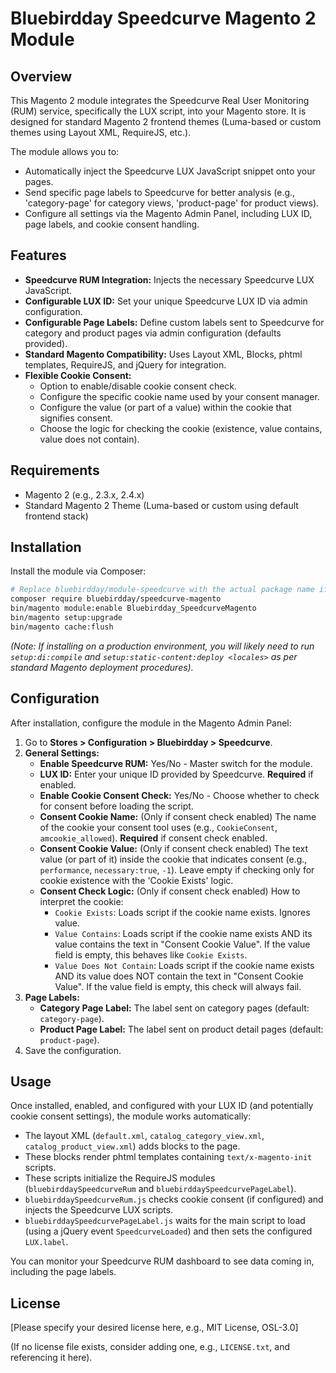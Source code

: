 # Bluebirdday Speedcurve Magento 2 Module

## Overview

This Magento 2 module integrates the Speedcurve Real User Monitoring (RUM) service, specifically the LUX script, into your Magento store. It is designed for standard Magento 2 frontend themes (Luma-based or custom themes using Layout XML, RequireJS, etc.).

The module allows you to:
- Automatically inject the Speedcurve LUX JavaScript snippet onto your pages.
- Send specific page labels to Speedcurve for better analysis (e.g., 'category-page' for category views, 'product-page' for product views).
- Configure all settings via the Magento Admin Panel, including LUX ID, page labels, and cookie consent handling.

## Features

- **Speedcurve RUM Integration:** Injects the necessary Speedcurve LUX JavaScript.
- **Configurable LUX ID:** Set your unique Speedcurve LUX ID via admin configuration.
- **Configurable Page Labels:** Define custom labels sent to Speedcurve for category and product pages via admin configuration (defaults provided).
- **Standard Magento Compatibility:** Uses Layout XML, Blocks, phtml templates, RequireJS, and jQuery for integration.
- **Flexible Cookie Consent:**
    - Option to enable/disable cookie consent check.
    - Configure the specific cookie name used by your consent manager.
    - Configure the value (or part of a value) within the cookie that signifies consent.
    - Choose the logic for checking the cookie (existence, value contains, value does not contain).

## Requirements

- Magento 2 (e.g., 2.3.x, 2.4.x)
- Standard Magento 2 Theme (Luma-based or custom using default frontend stack)

## Installation

Install the module via Composer:

```bash
# Replace bluebirdday/module-speedcurve with the actual package name if different
composer require bluebirdday/speedcurve-magento
bin/magento module:enable Bluebirdday_SpeedcurveMagento
bin/magento setup:upgrade
bin/magento cache:flush
```

*(Note: If installing on a production environment, you will likely need to run `setup:di:compile` and `setup:static-content:deploy <locales>` as per standard Magento deployment procedures).* 

## Configuration

After installation, configure the module in the Magento Admin Panel:

1.  Go to **Stores > Configuration > Bluebirdday > Speedcurve**.
2.  **General Settings:**
    *   **Enable Speedcurve RUM:** Yes/No - Master switch for the module.
    *   **LUX ID:** Enter your unique ID provided by Speedcurve. **Required** if enabled.
    *   **Enable Cookie Consent Check:** Yes/No - Choose whether to check for consent before loading the script.
    *   **Consent Cookie Name:** (Only if consent check enabled) The name of the cookie your consent tool uses (e.g., `CookieConsent`, `amcookie_allowed`). **Required** if consent check enabled.
    *   **Consent Cookie Value:** (Only if consent check enabled) The text value (or part of it) inside the cookie that indicates consent (e.g., `performance`, `necessary:true`, `-1`). Leave empty if checking only for cookie existence with the 'Cookie Exists' logic.
    *   **Consent Check Logic:** (Only if consent check enabled) How to interpret the cookie:
        *   `Cookie Exists`: Loads script if the cookie name exists. Ignores value.
        *   `Value Contains`: Loads script if the cookie name exists AND its value contains the text in "Consent Cookie Value". If the value field is empty, this behaves like `Cookie Exists`.
        *   `Value Does Not Contain`: Loads script if the cookie name exists AND its value does NOT contain the text in "Consent Cookie Value". If the value field is empty, this check will always fail.
3.  **Page Labels:**
    *   **Category Page Label:** The label sent on category pages (default: `category-page`).
    *   **Product Page Label:** The label sent on product detail pages (default: `product-page`).
4.  Save the configuration.

## Usage

Once installed, enabled, and configured with your LUX ID (and potentially cookie consent settings), the module works automatically:

- The layout XML (`default.xml`, `catalog_category_view.xml`, `catalog_product_view.xml`) adds blocks to the page.
- These blocks render phtml templates containing `text/x-magento-init` scripts.
- These scripts initialize the RequireJS modules (`bluebirddaySpeedcurveRum` and `bluebirddaySpeedcurvePageLabel`).
- `bluebirddaySpeedcurveRum.js` checks cookie consent (if configured) and injects the Speedcurve LUX scripts.
- `bluebirddaySpeedcurvePageLabel.js` waits for the main script to load (using a jQuery event `SpeedcurveLoaded`) and then sets the configured `LUX.label`.

You can monitor your Speedcurve RUM dashboard to see data coming in, including the page labels.

## License

[Please specify your desired license here, e.g., MIT License, OSL-3.0] 

(If no license file exists, consider adding one, e.g., `LICENSE.txt`, and referencing it here). 